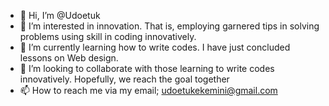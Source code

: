 - 👋 Hi, I’m @Udoetuk
- 👀 I’m interested in innovation. That is, employing garnered tips in solving problems using skill in coding innovatively.
- 🌱 I’m currently learning how to write codes. I have just concluded lessons on Web design.
- 💞️ I’m looking to collaborate with those learning to write codes innovatively. Hopefully, we reach the goal together
- 📫 How to reach me via my email; udoetukekemini@gmail.com

<!---
Udoetuk/Udoetuk is a ✨ special ✨ repository because its `README.md` (this file) appears on your GitHub profile.
You can click the Preview link to take a look at your changes.
--->
